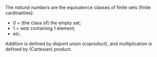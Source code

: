 The *natural numbers* are the equivalence classes of finite sets (finite cardinalities):

- 0 = (the class of) the empty set;
- 1 = sets containing 1 element;
- etc.

Addition is defined by disjoint union (coproduct), and multiplication is defined by (Cartesian) product.

